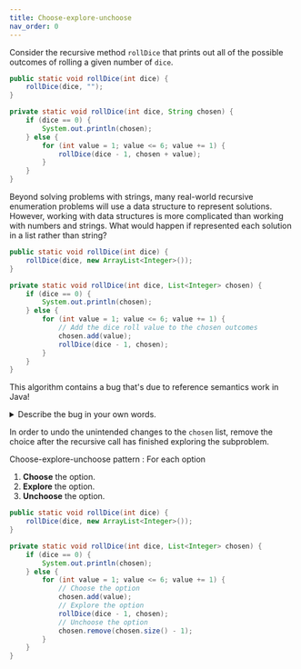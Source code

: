 ```yaml
---
title: Choose-explore-unchoose
nav_order: 0
---
```


Consider the recursive method `rollDice` that prints out all of the possible outcomes of rolling a given number of `dice`.

```java
public static void rollDice(int dice) {
    rollDice(dice, "");
}

private static void rollDice(int dice, String chosen) {
    if (dice == 0) {
        System.out.println(chosen);
    } else {
        for (int value = 1; value <= 6; value += 1) {
            rollDice(dice - 1, chosen + value);
        }
    }
}
```

Beyond solving problems with strings, many real-world recursive enumeration problems will use a data structure to represent solutions. However, working with data structures is more complicated than working with numbers and strings. What would happen if represented each solution in a list rather than string?

```java
public static void rollDice(int dice) {
    rollDice(dice, new ArrayList<Integer>());
}

private static void rollDice(int dice, List<Integer> chosen) {
    if (dice == 0) {
        System.out.println(chosen);
    } else {
        for (int value = 1; value <= 6; value += 1) {
            // Add the dice roll value to the chosen outcomes
            chosen.add(value);
            rollDice(dice - 1, chosen);
        }
    }
}
```

This algorithm contains a bug that's due to reference semantics work in Java!

<details markdown="1">
<summary>Describe the bug in your own words.</summary>

There is only a single list of `chosen` outcomes shared between every recursive call! Consider what happens after rolling the first dice and add 1 to the `chosen` list of outcomes. The recursion here makes sense: we want to pass the updated list of `chosen` outcomes to the next recursive call. But when we eventually return from the `rollDice` call, the `chosen` list will have completely changed!
</details>

In order to undo the unintended changes to the `chosen` list, remove the choice after the recursive call has finished exploring the subproblem.

Choose-explore-unchoose pattern
: For each option

  1. **Choose** the option.
  1. **Explore** the option.
  1. **Unchoose** the option.

```java
public static void rollDice(int dice) {
    rollDice(dice, new ArrayList<Integer>());
}

private static void rollDice(int dice, List<Integer> chosen) {
    if (dice == 0) {
        System.out.println(chosen);
    } else {
        for (int value = 1; value <= 6; value += 1) {
            // Choose the option
            chosen.add(value);
            // Explore the option
            rollDice(dice - 1, chosen);
            // Unchoose the option
            chosen.remove(chosen.size() - 1);
        }
    }
}
```
